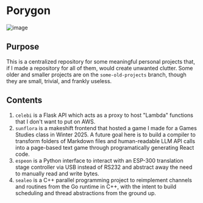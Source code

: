 # Porygon
![image](https://archives.bulbagarden.net/media/upload/thumb/8/8e/0137Porygon.png/500px-0137Porygon.png)

## Purpose
This is a centralized repository for some meaningful personal projects that, if I made a repository for all of them, would create unwanted clutter. Some older and smaller projects are on the `some-old-projects` branch, though they are small, trivial, and frankly useless.

## Contents
1. `celebi` is a Flask API which acts as a proxy to host "Lambda" functions that I don't want to put on AWS.
2. `sunflora` is a makeshift frontend that hosted a game I made for a Games Studies class in Winter 2025. A future goal here is to build a compiler to transform folders of Markdown files and human-readable LLM API calls into a page-based text game through programatically generating React code.
3. `espeon` is a Python interface to interact with an ESP-300 translation stage controller via USB instead of RS232 and abstract away the need to manually read and write bytes.
4. `sealeo` is a C++ parallel programming project to reimplement channels and routines from the Go runtime in C++, with the intent to build scheduling and thread abstractions from the ground up.
